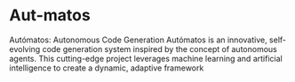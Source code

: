 # Aut-matos
 Autómatos: Autonomous Code Generation Autómatos is an innovative, self-evolving code generation system inspired by the concept of autonomous agents. This cutting-edge project leverages machine learning and artificial intelligence to create a dynamic, adaptive framework 
